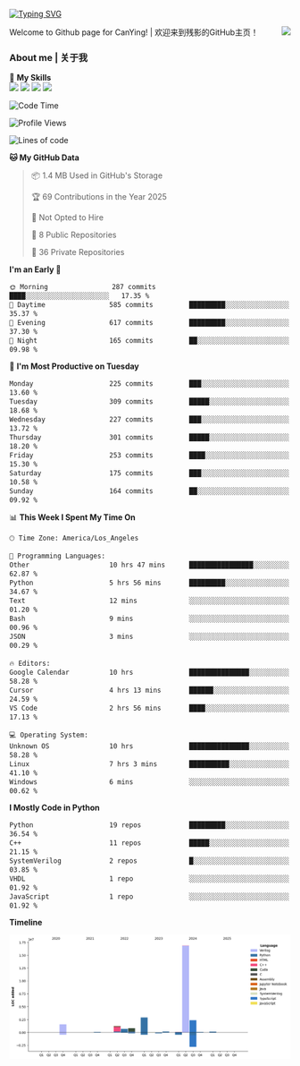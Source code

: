 [![Typing SVG](https://readme-typing-svg.herokuapp.com?size=25&duration=3500&color=00FFFF&vCenter=true&width=250&height=40&lines=Hi+Welcome+%F0%9F%91%8B%F0%9F%8F%BB;I'm+CanYing|残影)](https://git.io/typing-svg)

<a href="#">
  <img align="right" src="https://github-readme-stats.vercel.app/api?username=CanYing0913&count_private=true&rank_icon=github&show_icons=true&bg_color=15,f2f7fd,E0EAFC&" />
</a>

Welcome to Github page for CanYing! | 欢迎来到残影的GitHub主页！

### About me | 关于我

🌟 **My Skills**  
![](https://img.shields.io/badge/-C-A8B9CC?style=flat-square&logo=C&logoColor=fff)
![](https://img.shields.io/badge/-C++-00599C?style=flat-square&logo=Cpp&logoColor=fff)
![](https://img.shields.io/badge/-Python-3776AB?style=flat-square&logo=Python&logoColor=fff)
![](https://img.shields.io/badge/-Linux-000000?style=flat-square&logo=Linux&logoColor=fff)

<!--START_SECTION:waka-->
![Code Time](http://img.shields.io/badge/Code%20Time-1%2C514%20hrs%2049%20mins-blue)

![Profile Views](http://img.shields.io/badge/Profile%20Views-0-blue)

![Lines of code](https://img.shields.io/badge/From%20Hello%20World%20I%27ve%20Written-26.9%20million%20lines%20of%20code-blue)

**🐱 My GitHub Data** 

> 📦 1.4 MB Used in GitHub's Storage 
 > 
> 🏆 69 Contributions in the Year 2025
 > 
> 🚫 Not Opted to Hire
 > 
> 📜 8 Public Repositories 
 > 
> 🔑 36 Private Repositories 
 > 
**I'm an Early 🐤** 

```text
🌞 Morning                287 commits         ████░░░░░░░░░░░░░░░░░░░░░   17.35 % 
🌆 Daytime                585 commits         █████████░░░░░░░░░░░░░░░░   35.37 % 
🌃 Evening                617 commits         █████████░░░░░░░░░░░░░░░░   37.30 % 
🌙 Night                  165 commits         ██░░░░░░░░░░░░░░░░░░░░░░░   09.98 % 
```
📅 **I'm Most Productive on Tuesday** 

```text
Monday                   225 commits         ███░░░░░░░░░░░░░░░░░░░░░░   13.60 % 
Tuesday                  309 commits         █████░░░░░░░░░░░░░░░░░░░░   18.68 % 
Wednesday                227 commits         ███░░░░░░░░░░░░░░░░░░░░░░   13.72 % 
Thursday                 301 commits         █████░░░░░░░░░░░░░░░░░░░░   18.20 % 
Friday                   253 commits         ████░░░░░░░░░░░░░░░░░░░░░   15.30 % 
Saturday                 175 commits         ███░░░░░░░░░░░░░░░░░░░░░░   10.58 % 
Sunday                   164 commits         ██░░░░░░░░░░░░░░░░░░░░░░░   09.92 % 
```


📊 **This Week I Spent My Time On** 

```text
🕑︎ Time Zone: America/Los_Angeles

💬 Programming Languages: 
Other                    10 hrs 47 mins      ████████████████░░░░░░░░░   62.87 % 
Python                   5 hrs 56 mins       █████████░░░░░░░░░░░░░░░░   34.67 % 
Text                     12 mins             ░░░░░░░░░░░░░░░░░░░░░░░░░   01.20 % 
Bash                     9 mins              ░░░░░░░░░░░░░░░░░░░░░░░░░   00.96 % 
JSON                     3 mins              ░░░░░░░░░░░░░░░░░░░░░░░░░   00.29 % 

🔥 Editors: 
Google Calendar          10 hrs              ███████████████░░░░░░░░░░   58.28 % 
Cursor                   4 hrs 13 mins       ██████░░░░░░░░░░░░░░░░░░░   24.59 % 
VS Code                  2 hrs 56 mins       ████░░░░░░░░░░░░░░░░░░░░░   17.13 % 

💻 Operating System: 
Unknown OS               10 hrs              ███████████████░░░░░░░░░░   58.28 % 
Linux                    7 hrs 3 mins        ██████████░░░░░░░░░░░░░░░   41.10 % 
Windows                  6 mins              ░░░░░░░░░░░░░░░░░░░░░░░░░   00.62 % 
```

**I Mostly Code in Python** 

```text
Python                   19 repos            █████████░░░░░░░░░░░░░░░░   36.54 % 
C++                      11 repos            █████░░░░░░░░░░░░░░░░░░░░   21.15 % 
SystemVerilog            2 repos             █░░░░░░░░░░░░░░░░░░░░░░░░   03.85 % 
VHDL                     1 repo              ░░░░░░░░░░░░░░░░░░░░░░░░░   01.92 % 
JavaScript               1 repo              ░░░░░░░░░░░░░░░░░░░░░░░░░   01.92 % 
```



**Timeline**

![Lines of Code chart](https://raw.githubusercontent.com/CanYing0913/CanYing0913/master/assets/bar_graph.png)


<!--END_SECTION:waka-->
